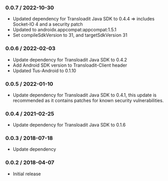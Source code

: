 ### 0.0.7 / 2022-10-30 ###
* Updated dependency for Transloadit Java SDK to 0.4.4 => includes Socket-IO 4 and a security patch
* Updated to androidx.appcompat:appcompat:1.5.1
* Set compileSdkVersion to 31, and targetSdkVersion 31

### 0.0.6 / 2022-02-03 ###
* Update dependency for Transloadit Java SDK to 0.4.2
* Add Android SDK version to Transloadit-Client header
* Updated Tus-Android to 0.1.10

### 0.0.5 / 2022-01-10 ###
* Update dependency for Transloadit Java SDK to 0.4.1, 
  this update is recommended as it contains patches for known security vulnerabilities.

### 0.0.4 / 2021-02-25 ###

* Update dependency for Transloadit Java SDK to 0.1.6

### 0.0.3 / 2018-07-18 ###

* Update dependency

### 0.0.2 / 2018-04-07 ###

* Initial release
